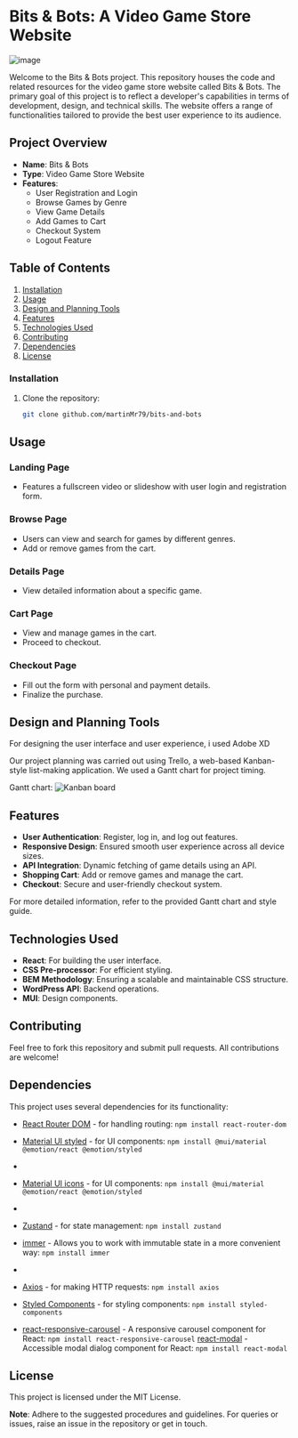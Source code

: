 # Bits & Bots: A Video Game Store Website

![image](https://github.com/martinMr79/bits-and-bots/assets/80599295/b8e31c8c-b903-411a-9cba-19d008296188)


Welcome to the Bits & Bots project. This repository houses the code and related resources for the video game store website called Bits & Bots. The primary goal of this project is to reflect a developer's capabilities in terms of development, design, and technical skills. The website offers a range of functionalities tailored to provide the best user experience to its audience.

## Project Overview

- **Name**: Bits & Bots
- **Type**: Video Game Store Website
- **Features**:
  - User Registration and Login
  - Browse Games by Genre
  - View Game Details
  - Add Games to Cart
  - Checkout System
  - Logout Feature

## Table of Contents

1. [Installation](#installation)
2. [Usage](#usage)
3. [Design and Planning Tools](#design-and-planning-tools)
4. [Features](#features)
6. [Technologies Used](#technologies-used)
7. [Contributing](#contributing)
8. [Dependencies](#dependencies)
9. [License](#license)

### Installation

1. Clone the repository:
   ```bash
   git clone github.com/martinMr79/bits-and-bots

## Usage

### Landing Page
- Features a fullscreen video or slideshow with user login and registration form.

### Browse Page
- Users can view and search for games by different genres.
- Add or remove games from the cart.

### Details Page
- View detailed information about a specific game.

### Cart Page
- View and manage games in the cart.
- Proceed to checkout.

### Checkout Page
- Fill out the form with personal and payment details.
- Finalize the purchase.

## Design and Planning Tools

For designing the user interface and user experience, i used Adobe XD

Our project planning was carried out using Trello, a web-based Kanban-style list-making application. We used a Gantt chart for project timing.

Gantt chart: ![Kanban board](https://github.com/martinMr79/bits-and-bots/assets/80599295/93ae49ce-7299-4672-94ff-817a71e94448)

## Features

- **User Authentication**: Register, log in, and log out features.
- **Responsive Design**: Ensured smooth user experience across all device sizes.
- **API Integration**: Dynamic fetching of game details using an API.
- **Shopping Cart**: Add or remove games and manage the cart.
- **Checkout**: Secure and user-friendly checkout system.

For more detailed information, refer to the provided Gantt chart and style guide.

## Technologies Used

- **React**: For building the user interface.
- **CSS Pre-processor**: For efficient styling.
- **BEM Methodology**: Ensuring a scalable and maintainable CSS structure.
- **WordPress API**: Backend operations.
- **MUI**: Design components.

## Contributing

Feel free to fork this repository and submit pull requests. All contributions are welcome!

## Dependencies

This project uses several dependencies for its functionality:

- [React Router DOM](https://reactrouter.com/) - for handling routing: `npm install react-router-dom`
- [Material UI styled](https://mui.com/material-ui/) - for UI components: `npm install @mui/material @emotion/react @emotion/styled`
- 
- [Material UI icons](https://mui.com/) - for UI components: `npm install @mui/material @emotion/react @emotion/styled`
- 
- [Zustand](https://www.npmjs.com/package/zustand) - for state management: `npm install zustand`

- [immer](https://immerjs.github.io/immer/) - Allows you to work with immutable state in a more convenient way: `npm install immer`
- 
- [Axios](https://www.npmjs.com/package/axios) - for making HTTP requests: `npm install axios`
- [Styled Components](https://www.npmjs.com/package/styled-components) - for styling components: `npm install styled-components`

- [react-responsive-carousel](https://www.npmjs.com/package/react-responsive-carousel) - A responsive carousel component for React: `npm install react-responsive-carousel`
[react-modal](https://www.npmjs.com/package/react-modal) - Accessible modal dialog component for React: `npm install react-modal`

## License

This project is licensed under the MIT License.


**Note**: Adhere to the suggested procedures and guidelines. For queries or issues, raise an issue in the repository or get in touch.
